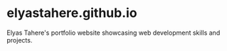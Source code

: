 # elyastahere.github.io
Elyas Tahere's portfolio website showcasing web development skills and projects.

